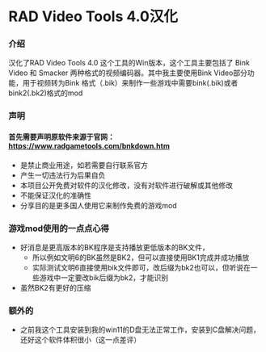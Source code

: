 # RAD Video Tools 4.0汉化

### 介绍
汉化了RAD Video Tools 4.0 这个工具的Win版本，这个工具主要包括了 Bink Video 和 Smacker 两种格式的视频编码器。其中我主要使用Bink Video部分功能，用于视频转为Bink 格式（.bik）来制作一些游戏中需要bink(.bik)或者bink2(.bk2)格式的mod

### 声明
#### 首先需要声明原软件来源于官网： https://www.radgametools.com/bnkdown.htm
- 是禁止商业用途，如若需要自行联系官方
- 产生一切违法行为后果自负
- 本项目公开免费对软件的汉化修改，没有对软件进行破解或其他修改
- 不能保证汉化的准确性
- 分享目的是更多国人使用它来制作免费的游戏mod

### 游戏mod使用的一点点心得
- 好消息是更高版本的BK程序是支持播放更低版本的BK文件，
    - 所以例如文明6的BK虽然是BK2，但可以直接使用BK1完成并成功播放
    - 实际测试文明6直接使用bik文件即可，改后缀为bk2也可以，但听说在一些游戏中一定要改bik后缀为bk2，才能识别
- 虽然BK2有更好的压缩

### 额外的
- 之前我这个工具安装到我的win11的D盘无法正常工作，安装到C盘解决问题，还好这个软件体积很小（这一点差评）
